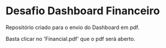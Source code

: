 
# Desafio Dashboard Financeiro

Repositório criado para o envio do Dashboard em pdf.

Basta clicar no 'Financial.pdf' que o pdf será aberto.

